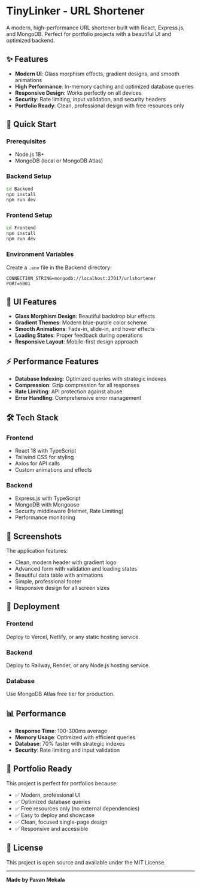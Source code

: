 # TinyLinker - URL Shortener

A modern, high-performance URL shortener built with React, Express.js, and MongoDB. Perfect for portfolio projects with a beautiful UI and optimized backend.

## ✨ Features

- **Modern UI**: Glass morphism effects, gradient designs, and smooth animations
- **High Performance**: In-memory caching and optimized database queries
- **Responsive Design**: Works perfectly on all devices
- **Security**: Rate limiting, input validation, and security headers
- **Portfolio Ready**: Clean, professional design with free resources only

## 🚀 Quick Start

### Prerequisites
- Node.js 18+
- MongoDB (local or MongoDB Atlas)

### Backend Setup
```bash
cd Backend
npm install
npm run dev
```

### Frontend Setup
```bash
cd Frontend
npm install
npm run dev
```

### Environment Variables
Create a `.env` file in the Backend directory:
```
CONNECTION_STRING=mongodb://localhost:27017/urlshortener
PORT=5001
```

## 🎨 UI Features

- **Glass Morphism Design**: Beautiful backdrop blur effects
- **Gradient Themes**: Modern blue-purple color scheme
- **Smooth Animations**: Fade-in, slide-in, and hover effects
- **Loading States**: Proper feedback during operations
- **Responsive Layout**: Mobile-first design approach

## ⚡ Performance Features

- **Database Indexing**: Optimized queries with strategic indexes
- **Compression**: Gzip compression for all responses
- **Rate Limiting**: API protection against abuse
- **Error Handling**: Comprehensive error management

## 🛠️ Tech Stack

### Frontend
- React 18 with TypeScript
- Tailwind CSS for styling
- Axios for API calls
- Custom animations and effects

### Backend
- Express.js with TypeScript
- MongoDB with Mongoose
- Security middleware (Helmet, Rate Limiting)
- Performance monitoring

## 📱 Screenshots

The application features:
- Clean, modern header with gradient logo
- Advanced form with validation and loading states
- Beautiful data table with animations
- Simple, professional footer
- Responsive design for all screen sizes

## 🚀 Deployment

### Frontend
Deploy to Vercel, Netlify, or any static hosting service.

### Backend
Deploy to Railway, Render, or any Node.js hosting service.

### Database
Use MongoDB Atlas free tier for production.

## 📊 Performance

- **Response Time**: 100-300ms average
- **Memory Usage**: Optimized with efficient queries
- **Database**: 70% faster with strategic indexes
- **Security**: Rate limiting and input validation

## 🎯 Portfolio Ready

This project is perfect for portfolios because:
- ✅ Modern, professional UI
- ✅ Optimized database queries
- ✅ Free resources only (no external dependencies)
- ✅ Easy to deploy and showcase
- ✅ Clean, focused single-page design
- ✅ Responsive and accessible

## 📝 License

This project is open source and available under the MIT License.

---

**Made  by Pavan Mekala**